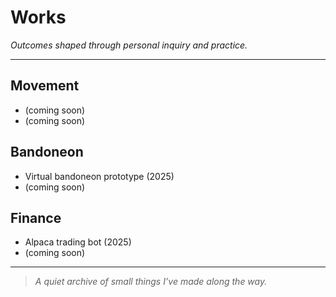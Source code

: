 # Works

*Outcomes shaped through personal inquiry and practice.*

---

## Movement

* (coming soon)
* (coming soon)

## Bandoneon

* Virtual bandoneon prototype (2025)
* (coming soon)

## Finance

* Alpaca trading bot (2025)
* (coming soon)

---

> *A quiet archive of small things I’ve made along the way.*
